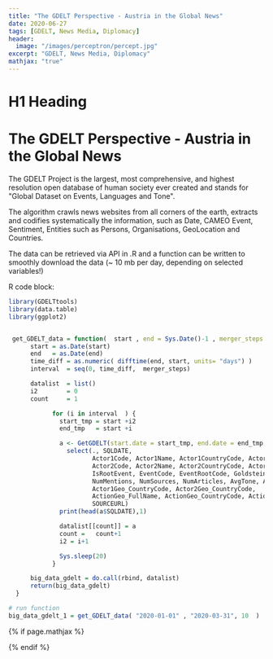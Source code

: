 ```yaml
---
title: "The GDELT Perspective - Austria in the Global News"
date: 2020-06-27
tags: [GDELT, News Media, Diplomacy]
header:
  image: "/images/perceptron/percept.jpg"
excerpt: "GDELT, News Media, Diplomacy"
mathjax: "true"
---
```


# H1 Heading
# The GDELT Perspective - Austria in the Global News

The GDELT Project is the largest, most comprehensive, and highest resolution open database of human society ever created and stands for
"Global Dataset on Events, Languages and Tone".

The algorithm crawls news websites from all corners of the earth, extracts and codifies systematically the information, such as Date, CAMEO Event,
Sentiment, Entities such as Persons, Organisations, GeoLocation and Countries.


The data can be retrieved via API in .R and a function can be written to smoothly
 download the data (~ 10 mb per day, depending on selected variables!)

R code block:
```r
library(GDELTtools)
library(data.table)
library(ggplot2)


 get_GDELT_data = function(  start , end = Sys.Date()-1 , merger_steps = 3) {      
      start = as.Date(start)
      end   = as.Date(end)
      time_diff = as.numeric( difftime(end, start, units= "days") )
      interval  = seq(0, time_diff,  merger_steps)

      datalist  = list()
      i2        = 0
      count     = 1

            for (i in interval  ) {
              start_tmp = start +i2
              end_tmp   = start +i

              a <- GetGDELT(start.date = start_tmp, end.date = end_tmp, local.folder = folder ) %>%
                select(., SQLDATE,
                       Actor1Code, Actor1Name, Actor1CountryCode, Actor1Type1Code,
                       Actor2Code, Actor2Name, Actor2CountryCode, Actor2Type1Code,
                       IsRootEvent, EventCode, EventRootCode, GoldsteinScale,
                       NumMentions, NumSources, NumArticles, AvgTone, Actor1Geo_FullName, Actor2Geo_FullName,
                       Actor1Geo_CountryCode, Actor2Geo_CountryCode,
                       ActionGeo_FullName, ActionGeo_CountryCode, ActionGeo_Lat, ActionGeo_Long,
                       SOURCEURL)
              print(head(a$SQLDATE),1)

              datalist[[count]] = a
              count =   count+1
              i2 = i+1

              Sys.sleep(20)
            }

      big_data_gdelt = do.call(rbind, datalist)
      return(big_data_gdelt)
  }

# run function
big_data_gdelt_1 = get_GDELT_data( "2020-01-01" , "2020-03-31", 10  )
```









{% if page.mathjax %}
<script type="text/javascript" async
  src="https://cdn.mathjax.org/mathjax/latest/MathJax.js?config=TeX-MML-AM_CHTML">
</script>
{% endif %}
